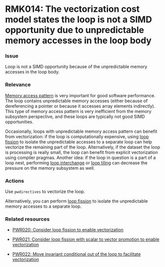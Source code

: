 # RMK014: The vectorization cost model states the loop is not a SIMD opportunity due to unpredictable memory accesses in the loop body

### Issue

Loop is not a SIMD opportunity because of the unpredictable memory accesses in
the loop body.

### Relevance

[Memory access pattern](/Glossary/Memory-access-pattern.md) is very important
for good software performance. The loop contains unpredictable memory accesses
(either because of dereferencing a pointer or because it accesses array elements
indirectly). This type of memory access pattern is very inefficient from the
memory subsystem perspective, and these loops are typically not good SIMD
opportunities.

Occasionally, loops with unpredictable memory access pattern can benefit from
vectorization: if the loop is computationally expensive, using
[loop fission](/Glossary/Loop-fission.md) to isolate the unpredictable accesses
to a separate loop can help vectorize the remaining part of the loop.
Alternatively, if the dataset the loop is processing is really small, the loop
can benefit from explicit vectorization using compiler pragmas. Another idea:
if the loop in question is a part of a loop nest, performing
[loop interchange](/Glossary/Loop-interchange.md) or
[loop tiling](/Glossary/Loop-tiling.md) can decrease the pressure on the memory
subsystem as well.

### Actions

Use `pwdirectives` to vectorize the loop.

Alternatively, you can perform [loop fission](/Glossary/Loop-fission.md) to
isolate the unpredictable memory accesses to a separate loop.

### Related resources

* [PWR020: Consider loop fission to enable vectorization](/Checks/PWR020/README.md)

* [PWR021: Consider loop fission with scalar to vector promotion to enable vectorization](/Checks/PWR021/README.md)

* [PWR022: Move invariant conditional out of the loop to facilitate vectorization](/Checks/PWR022/README.md)
